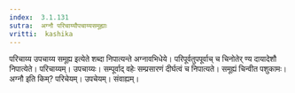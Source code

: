 ```yaml
---
index:  3.1.131
sutra:  अग्नौ परिचाय्यौपचाय्यसमूह्याः
vritti:  kashika 
---
```


परिचाय्य उपचाय्य समूह्य इत्येते शब्दा निपात्यन्ते अग्नावभिधेये। परिपूर्वतुपपूर्वाच् च चिनोतेर् ण्य दायादेशौ निपात्येते। परिचाय्यम्। उपचाय्यः। सम्पूर्वाद् वहेः सम्प्रसारणं दीर्घत्वं च निपात्यते। समूह्यं चिन्वीत पशुकामः। अग्नौ इति किम्? परिचेयम्। उपचेयम्। संवाह्यम्।

